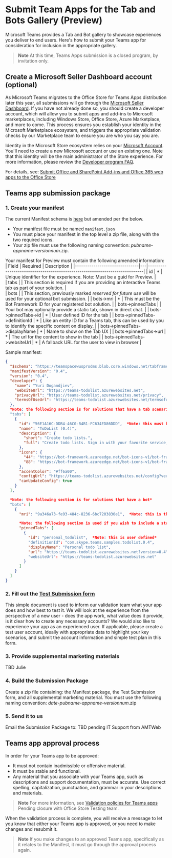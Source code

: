 # Submit Team Apps for the Tab and Bots Gallery (Preview)

Microsoft Teams provides a Tab and Bot gallery to showcase experiences you deliver to end users. Here's how to submit your Teams app for consideration for inclusion in the appropriate gallery.

>**Note** At this time, Teams Apps submission is a closed program, by invitation only.

## Create a Microsoft Seller Dashboard account (optional)

As Microsoft Teams migrates to the Office Store for Teams Apps distribution later this year, all submissions will go through the [Microsoft Seller Dashboard](http://go.microsoft.com/fwlink/?LinkId=248605).  If you have not already done so, you should create a developer account, which will allow you to submit apps and add-ins to Microsoft marketplaces, including Windows Store, Office Store, Azure Marketplace, and more to come.  This process ensures you establish your identity in the Microsoft Marketplace ecosystem, and triggers the appropriate validation checks by our Marketplace team to ensure you are who you say you are.

Identity in the Microsoft Store ecosystem relies on your [Microsoft Account](https://account.microsoft.com/account).  You'll need to create a new Microsoft account or use an existing one.  Note that this identity will be the main administrator of the Store experience.  For more information, please review the [Developer program FAQ](https://developer.microsoft.com/en-us/store/register/faq).

For details, see: [Submit Office and SharePoint Add-ins and Office 365 web apps to the Office Store](https://msdn.microsoft.com/en-us/library/office/jj220037.aspx)

## Teams app submission package

### 1. Create your manifest

The current Manifest schema is [here](schema.md) but amended per the below.  
* Your manifest file must be named `manifest.json`
* You must place your manifest in the top level a zip file, along with the two required icons.
* Your zip file must use the following naming convention: _pubname_-_appname_-_versionnum_.zip.  

Your manifest for Preview must contain the following amended information:
| Field  | Required   | Description   | 
|-------------------------------|---|----------------------------------------------------------------------------|
|	id	|	*	|	Unique identifier for the experience.  Note: Must be a guid for Preview.	|	
|	tabs	|		|	This section is required if you are providing an interactive Teams tab as part of your solution.	|	
|	bots	|		|	This section, previously marked _reserved for future use_ will be used for your optional bot submission.	|
|	bots->mri	|	*	|	This must be the Bot Framework ID for your registered bot solution.	|
|	bots->pinnedTabs	|	  | Your bot may optionally provide a static tab, shown in direct chat.	|
|	bots->pinnedTabs->id	|	*	|	User defined ID for the tab	|
|	bots->pinnedTabs->definitionId	|	*	|	Like an entity ID for a Teams tab, this can be used by you to identify the specific content on display.	|
|	bots->pinnedTabs->displayName	|	*	|	Name to show on the Tab UX	|
|	bots->pinnedTabs->url	|	*	|	The url for the content to show in the tab	|
|	bots->pinnedTabs->websiteUrl | * 	|	A fallback URL for the user to view in browser 	|


Sample manifest:

```json
{
  "$schema": "https://teamspacewusprodms.blob.core.windows.net/tabframework/0.4/tab-manifest-schema.json", 
  "manifestVersion": "0.4",
  "version": "0.4",
  "developer": {
    "name": "Yuri Dogandjiev",
    "websiteUrl": "https://teams-todolist.azurewebsites.net",
    "privacyUrl": "https://teams-todolist.azurewebsites.net/privacy",
    "termsOfUseUrl": "https://teams-todolist.azurewebsites.net/termsofuse"
  },
  *Note: the following section is for solutions that have a tab scenario:*
  "tabs": [
    {
      "id": "56E1A16C-DDB4-46C0-B4B1-FC634ED86DDD",  *Note: this must be a GUID, not reverse domain name*
      "name": "ToDoList (0.4)",
      "description": {
        "short": "Create todo lists.",
        "full": "Create todo lists. Sign in with your favorite service, start creating todo lists."
      },
      "icons": {
        "44": "https://bot-framework.azureedge.net/bot-icons-v1/bot-framework-default-3.png",  *Note: may be URL to icon, or filename of icon embedded in Zip*
        "88": "https://bot-framework.azureedge.net/bot-icons-v1/bot-framework-default-3.png"
      },
      "accentColor": "#ff6a00",
      "configUrl": "https://teams-todolist.azurewebsites.net/config?version=0.4",
      "canUpdateConfig": true
    }
  ],

  *Note: the following section is for solutions that have a bot*
  "bots": [
    {
      "mri": "9a346a73-fe93-484c-8236-6bc7203830e1",  *Note: this is the Bot Framework id*

      *Note: the following section is used if you wish to include a static tab as part of your bot.  Static tabs will not allow any customization like Team tabs, but can be used to surface information about your experience, like FAQ or other content that may be useful for your users.*
      "pinnedTabs": [
        {
          "id": "personal_todolist",  *Note: this is user defined*
          "definitionId": "com.skype.teams.samples.todolist.0.4",
          "displayName": "Personal todo list",
          "url": "https://teams-todolist.azurewebsites.net?version=0.4",  *Note: this is the content to surface in the bot's tab*
          "websiteUrl": "https://teams-todolist.azurewebsites.net" 
        }
      ]
    }
  ]
}
```




### 2. Fill out the [Test Submission form](URL)

This simple document is used to inform our validation team what your app does and how best to test it.  We will look at the experience from the perspective of a new user - does the app work, what value does it provide, is it clear how to create any necessary accounts? We would also like to experience your app as an experienced user. If applicable, please create a test user account, ideally with appropriate data to highlight your key scenarios, and submit the account information and simple test plan in this form.  

### 3. Provide supplemental marketing materials
TBD Julie

### 4. Build the Submission Package

Create a zip file containing: the Manifest package, the Test Submission form, and all supplemental marketing material.  You must use the following naming convention: _date_-_pubname_-_appname_-_versionnum_.zip  

### 5. Send it to us

Email the Submission Package to: TBD pending IT Support from AMTWeb


## Teams app approval process

In order for your Teams app to be approved:
* It must not contain inadmissible or offensive material.
* It must be stable and functional.
* Any material that you associate with your Teams app, such as descriptions and support documentation, must be accurate. Use correct spelling, capitalization, punctuation, and grammar in your descriptions and materials.

>**Note** For more information, see [Validation policies for Teams apps](URL) Pending closure with Office Store Testing team.

When the validation process is complete, you will receive a message to let you know that either your Teams app is approved, or you need to make changes and resubmit it. 

>**Note** If you make changes to an approved Teams app, specifically as it relates to the Manifest, it must go through the approval process again.